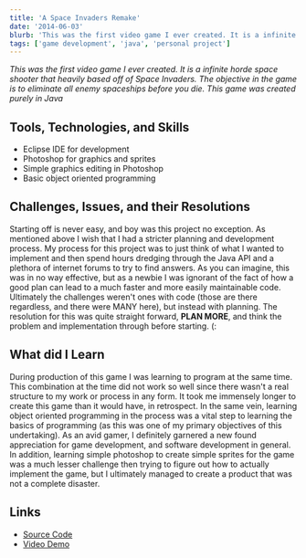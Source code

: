 ```yaml
---
title: 'A Space Invaders Remake'
date: '2014-06-03'
blurb: 'This was the first video game I ever created. It is a infinite horde space shooter that heavily based off of Space Invaders. The objective in the game is to eliminate all enemy spaceships before you die. This game was created purely in Java.'
tags: ['game development', 'java', 'personal project']
---
```


*This was the first video game I ever created. It is a infinite horde space shooter that heavily based off of Space Invaders. The objective in the game is to eliminate all enemy spaceships before you die. This game was created purely in Java*

## Tools, Technologies, and Skills

- Eclipse IDE for development
- Photoshop for graphics and sprites
- Simple graphics editing in Photoshop
- Basic object oriented programming

## Challenges, Issues, and their Resolutions

Starting off is never easy, and boy was this project no exception. As mentioned above I wish that I had a stricter planning and development process. My process for this project was to just think of what I wanted to implement and then spend hours dredging through the Java API and a plethora of internet forums to try to find answers. As you can imagine, this was in no way effective, but as a newbie I was ignorant of the fact of how a good plan can lead to a much faster and more easily maintainable code. Ultimately the challenges weren't ones with code (those are there regardless, and there were MANY here), but instead with planning. The resolution for this was quite straight forward, __PLAN MORE__, and think the problem and implementation through before starting. (:

## What did I Learn

During production of this game I was learning to program at the same time. This combination at the time did not work so well since there wasn't a real structure to my work or process in any form. It took me immensely longer to create this game than it would have, in retrospect. In the same vein, learning object oriented programming in the process was a vital step to learning the basics of programming (as this was one of my primary objectives of this undertaking). As an avid gamer, I definitely garnered a new found appreciation for game development, and software development in general. In addition, learning simple photoshop to create simple sprites for the game was a much lesser challenge then trying to figure out how to actually implement the game, but I ultimately managed to create a product that was not a complete disaster.

## Links

- [Source Code](https://github.com/ShabazBadshah/SpaceWars)
- [Video Demo](http://www.youtube.com/watch?feature=player_embedded&v=vSHpG_tWrcE)
